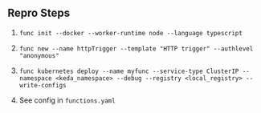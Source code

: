 ## Repro Steps

1. `func init --docker --worker-runtime node --language typescript`

2. `func new --name httpTrigger --template "HTTP trigger" --authlevel "anonymous"`
3. `func kubernetes deploy --name myfunc --service-type ClusterIP --namespace <keda_namespace> --debug --registry <local_registry> --write-configs`
4. See config in `functions.yaml`
